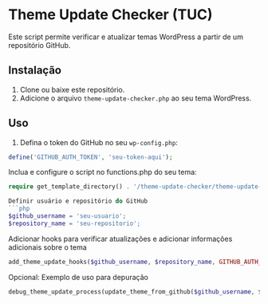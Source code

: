 # Theme Update Checker (TUC)

Este script permite verificar e atualizar temas WordPress a partir de um repositório GitHub.

## Instalação

1. Clone ou baixe este repositório.
2. Adicione o arquivo `theme-update-checker.php` ao seu tema WordPress.

## Uso

1. Defina o token do GitHub no seu `wp-config.php`:

```php
define('GITHUB_AUTH_TOKEN', 'seu-token-aqui');
```

Inclua e configure o script no functions.php do seu tema:

```php
require get_template_directory() . '/theme-update-checker/theme-update-checker.php';

Definir usuário e repositório do GitHub
```php
$github_username = 'seu-usuario';
$repository_name = 'seu-repositorio';
```

Adicionar hooks para verificar atualizações e adicionar informações adicionais sobre o tema
```php
add_theme_update_hooks($github_username, $repository_name, GITHUB_AUTH_TOKEN);
```
Opcional: Exemplo de uso para depuração
```php
debug_theme_update_process(update_theme_from_github($github_username, $repository_name, GITHUB_AUTH_TOKEN));
```